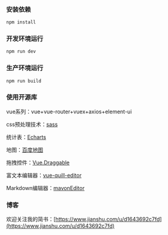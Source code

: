 ### 安装依赖
```c
npm install
```

### 开发环境运行
```c
npm run dev
```

### 生产环境运行
```c
npm run build
```

### 使用开源库
vue系列：vue+vue-router+vuex+axios+element-ui

css预处理技术：[sass](https://www.sass.hk/)

统计表：[Echarts](http://echarts.baidu.com/tutorial.html#%E5%9C%A8%20webpack%20%E4%B8%AD%E4%BD%BF%E7%94%A8%20ECharts)

地图：[百度地图](http://lbsyun.baidu.com/index.php?title=jspopular)

拖拽控件：[Vue.Draggable](https://github.com/SortableJS/Vue.Draggable)

富文本编辑器：[vue-quill-editor](https://github.com/surmon-china/vue-quill-editor)

Markdown编辑器：[mavonEditor](https://github.com/hinesboy/mavonEditor)

### 博客
欢迎关注我的简书：[https://www.jianshu.com/u/d1643692c7fd](https://www.jianshu.com/u/d1643692c7fd)
